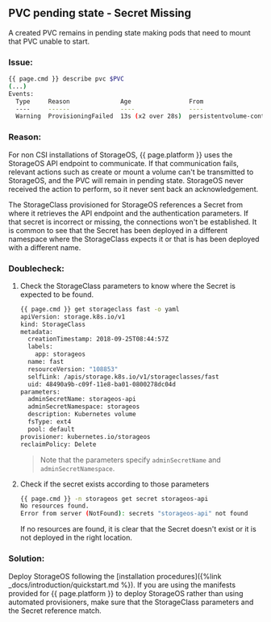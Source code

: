 ## PVC pending state - Secret Missing

A created PVC remains in pending state making pods that need to mount that PVC
unable to start.

### Issue: 
```bash
{{ page.cmd }} describe pvc $PVC
(...)
Events:
  Type     Reason              Age                From                         Message
  ----     ------              ----               ----                         -------
  Warning  ProvisioningFailed  13s (x2 over 28s)  persistentvolume-controller  Failed to provision volume with StorageClass "fast": failed to get secret from ["storageos"/"storageos-api"]

```

### Reason:
For non CSI installations of StorageOS, {{ page.platform }} uses the StorageOS
API endpoint to communicate. If that communication fails, relevant actions such
as create or mount a volume can't be transmitted to StorageOS, and the PVC
will remain in pending state. StorageOS never received the action to perform,
so it never sent back an acknowledgement.

The StorageClass provisioned for StorageOS references a Secret from where it
retrieves the API endpoint and the authentication parameters. If that secret is
incorrect or missing, the connections won't be established. It is common to see
that the Secret has been deployed in a different namespace where the
StorageClass expects it or that is has been deployed with a different name.

### Doublecheck:

1. Check the StorageClass parameters to know where the Secret is expected to be found. 

    ```bash
    {{ page.cmd }} get storageclass fast -o yaml
    apiVersion: storage.k8s.io/v1
    kind: StorageClass
    metadata:
      creationTimestamp: 2018-09-25T08:44:57Z
      labels:
        app: storageos
      name: fast
      resourceVersion: "108853"
      selfLink: /apis/storage.k8s.io/v1/storageclasses/fast
      uid: 48490a9b-c09f-11e8-ba01-0800278dc04d
    parameters:
      adminSecretName: storageos-api
      adminSecretNamespace: storageos
      description: Kubernetes volume
      fsType: ext4
      pool: default
    provisioner: kubernetes.io/storageos
    reclaimPolicy: Delete
    ```

    > Note that the parameters specify `adminSecretName` and `adminSecretNamespace`. 

1. Check if the secret exists according to those parameters
    ```bash
    {{ page.cmd }} -n storageos get secret storageos-api
    No resources found.
    Error from server (NotFound): secrets "storageos-api" not found
    ```

    If no resources are found, it is clear that the Secret doesn't exist or it is not deployed in
    the right location. 

### Solution:
Deploy StorageOS following the [installation procedures]({%link
_docs/introduction/quickstart.md %}). If you are using the manifests provided
for {{ page.platform }} to deploy StorageOS rather than using automated
provisioners, make sure that the StorageClass parameters and the Secret
reference match.
